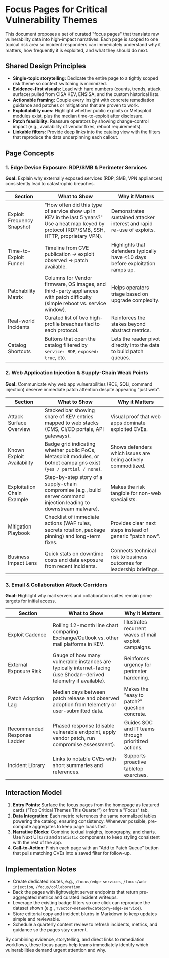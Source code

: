 # Focus Pages for Critical Vulnerability Themes

This document proposes a set of curated "focus pages" that translate raw vulnerability data into high-impact narratives. Each page is scoped to one topical risk area so incident responders can immediately understand why it matters, how frequently it is exploited, and what they should do next.

## Shared Design Principles

- **Single-topic storytelling:** Dedicate the entire page to a tightly scoped risk theme so context switching is minimized.
- **Evidence-first visuals:** Lead with hard numbers (counts, trends, attack surface) pulled from CISA KEV, ENSISA, and the custom historical lists.
- **Actionable framing:** Couple every insight with concrete remediation guidance and patches or mitigations that are proven to work.
- **Exploitability cues:** Highlight whether public exploits or Metasploit modules exist, plus the median time-to-exploit after disclosure.
- **Patch feasibility:** Reassure operators by showing change-control impact (e.g., availability of vendor fixes, reboot requirements).
- **Linkable filters:** Provide deep links into the catalog view with the filters that reproduce the data underpinning each callout.

## Page Concepts

### 1. Edge Device Exposure: RDP/SMB & Perimeter Services

**Goal:** Explain why externally exposed services (RDP, SMB, VPN appliances) consistently lead to catastrophic breaches.

| Section | What to Show | Why it Matters |
| --- | --- | --- |
| Exploit Frequency Snapshot | "How often did this type of service show up in KEV in the last 5 years?" Use a heat map keyed by protocol (RDP/SMB, SSH, HTTP, proprietary VPN). | Demonstrates sustained attacker interest and rapid re-use of exploits. |
| Time-to-Exploit Funnel | Timeline from CVE publication → exploit observed → patch available. | Highlights that defenders typically have <10 days before exploitation ramps up. |
| Patchability Matrix | Columns for Vendor firmware, OS images, and third-party appliances with patch difficulty (simple reboot vs. service window). | Helps operators triage based on upgrade complexity. |
| Real-world Incidents | Curated list of two high-profile breaches tied to each protocol. | Reinforces the stakes beyond abstract metrics. |
| Catalog Shortcuts | Buttons that open the catalog filtered by `service: RDP`, `exposed: true`, etc. | Lets the reader pivot directly into the data to build patch queues. |

### 2. Web Application Injection & Supply-Chain Weak Points

**Goal:** Communicate why web app vulnerabilities (RCE, SQLi, command injection) deserve immediate patch attention despite appearing "just web".

| Section | What to Show | Why it Matters |
| --- | --- | --- |
| Attack Surface Overview | Stacked bar showing share of KEV entries mapped to web stacks (CMS, CI/CD portals, API gateways). | Visual proof that web apps dominate exploited CVEs. |
| Known Exploit Availability | Badge grid indicating whether public PoCs, Metasploit modules, or botnet campaigns exist (`yes / partial / none`). | Shows defenders which issues are being actively commoditized. |
| Exploitation Chain Example | Step-by-step story of a supply-chain compromise (e.g., build server command injection leading to downstream malware). | Makes the risk tangible for non-web specialists. |
| Mitigation Playbook | Checklist of immediate actions (WAF rules, secrets rotation, package pinning) and long-term fixes. | Provides clear next steps instead of generic "patch now". |
| Business Impact Lens | Quick stats on downtime costs and data exposure from recent incidents. | Connects technical risk to business outcomes for leadership briefings. |

### 3. Email & Collaboration Attack Corridors

**Goal:** Highlight why mail servers and collaboration suites remain prime targets for initial access.

| Section | What to Show | Why it Matters |
| --- | --- | --- |
| Exploit Cadence | Rolling 12-month line chart comparing Exchange/Outlook vs. other mail platforms in KEV. | Illustrates recurrent waves of mail exploit campaigns. |
| External Exposure Risk | Gauge of how many vulnerable instances are typically internet-facing (use Shodan-derived telemetry if available). | Reinforces urgency for perimeter hardening. |
| Patch Adoption Lag | Median days between patch release and observed adoption from telemetry or user-submitted data. | Makes the "easy to patch?" question concrete. |
| Recommended Response Ladder | Phased response (disable vulnerable endpoint, apply vendor patch, run compromise assessment). | Guides SOC and IT teams through prioritized actions. |
| Incident Library | Links to notable CVEs with short summaries and references. | Supports proactive tabletop exercises. |

## Interaction Model

1. **Entry Points:** Surface the focus pages from the homepage as featured cards ("Top Critical Themes This Quarter") or from a "Focus" tab.
2. **Data Integration:** Each metric references the same normalized tables powering the catalog, ensuring consistency. Whenever possible, pre-compute aggregates to keep page loads fast.
3. **Narrative Blocks:** Combine textual insights, iconography, and charts. Use Nuxt UI `Card` and `Statistic` components to keep styling consistent with the rest of the app.
4. **Call-to-Action:** Finish each page with an "Add to Patch Queue" button that pulls matching CVEs into a saved filter for follow-up.

## Implementation Notes

- Create dedicated routes, e.g., `/focus/edge-services`, `/focus/web-injection`, `/focus/collaboration`.
- Back the pages with lightweight server endpoints that return pre-aggregated metrics and curated incident writeups.
- Leverage the existing badge filters so one click can reproduce the dataset shown (e.g., `?vector=network&category=edge-service`).
- Store editorial copy and incident blurbs in Markdown to keep updates simple and reviewable.
- Schedule a quarterly content review to refresh incidents, metrics, and guidance so the pages stay current.

By combining evidence, storytelling, and direct links to remediation workflows, these focus pages help teams immediately identify which vulnerabilities demand urgent attention and why.
